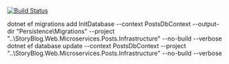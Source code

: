 [![Build Status](https://dev.azure.com/tolmachewladimir/tolmachewladimir/_apis/build/status/VlaTo.story-blog?branchName=master)](https://dev.azure.com/tolmachewladimir/tolmachewladimir/_build/latest?definitionId=5&branchName=master)

dotnet ef migrations add InitDatabase --context PostsDbContext --output-dir "Persistence\Migrations" --project "..\StoryBlog.Web.Microservices.Posts.Infrastructure" --no-build --verbose
dotnet ef database update --context PostsDbContext --project "..\StoryBlog.Web.Microservices.Posts.Infrastructure" --no-build --verbose
